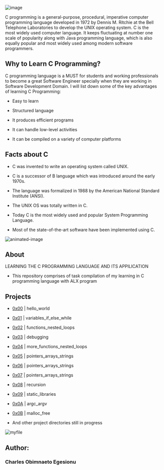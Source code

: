![image](https://user-images.githubusercontent.com/105589308/194294270-87239719-6279-4c5a-8c81-f5a6b533fc26.png)

C programming is a general-purpose, procedural, imperative computer programming language developed in 1972 by Dennis M. Ritchie at the Bell Telephone Laboratories to develop the UNIX operating system. C is the most widely used computer language. It keeps fluctuating at number one scale of popularity along with Java programming language, which is also equally popular and most widely used among modern software programmers.

## Why to Learn C Programming? ##
C programming language is a MUST for students and working professionals to become a great Software Engineer specially when they are working in Software Development Domain. I will list down some of the key advantages of learning C Programming:

- Easy to learn

- Structured language

- It produces efficient programs

- It can handle low-level activities

- It can be compiled on a variety of computer platforms

## Facts about C ##
- C was invented to write an operating system called UNIX.

- C is a successor of B language which was introduced around the early 1970s.

- The language was formalized in 1988 by the American National Standard Institute (ANSI).

- The UNIX OS was totally written in C.

- Today C is the most widely used and popular System Programming Language.

- Most of the state-of-the-art software have been implemented using C.

![animated-image](https://i.postimg.cc/rprHShJ1/C-compilation-process.gif)

## About ##
LEARNING THE C PROGRAMMING LANGUAGE AND ITS APPILICATION

- This repository comprises of task compilation of my learning in C programming language with ALX program

## Projects ##
- [0x00](https://github.com/IamNaeto/alx-low_level_programming/tree/master/0x00-hello_world) | hello_world

- [0x01](https://github.com/IamNaeto/alx-low_level_programming/tree/master/0x01-variables_if_else_while) | variables_if_else_while

- [0x02](https://github.com/IamNaeto/alx-low_level_programming/tree/master/0x02-functions_nested_loops) | functions_nested_loops

- [0x03](https://github.com/IamNaeto/alx-low_level_programming/tree/master/0x03-debugging) | debugging

- [0x04](https://github.com/IamNaeto/alx-low_level_programming/tree/master/0x04-more_functions_nested_loops) | more_functions_nested_loops

- [0x05](https://github.com/IamNaeto/alx-low_level_programming/tree/master/0x05-pointers_arrays_strings) | pointers_arrays_strings

- [0x06](https://github.com/IamNaeto/alx-low_level_programming/tree/master/0x06-pointers_arrays_strings) | pointers_arrays_strings

- [0x07](https://github.com/IamNaeto/alx-low_level_programming/tree/master/0x07-pointers_arrays_strings) | pointers_arrays_strings

- [0x08](https://github.com/IamNaeto/alx-low_level_programming/tree/master/0x08-recursion) | recursion

- [0x09](https://github.com/IamNaeto/alx-low_level_programming/tree/master/0x09-static_libraries) | static_libraries

- [0x0A](https://github.com/IamNaeto/alx-low_level_programming/tree/master/0x0A-argc_argv) | argc_argv

- [0x0B](https://github.com/IamNaeto/alx-low_level_programming/tree/master/0x0B-malloc_free) | malloc_free

- And other project directories still in progress

![myfile](https://www.reactiongifs.us/wp-content/uploads/2013/10/nuh_uh_conan_obrien.gif)

## Author: ##
### Charles Obimnaeto Egesionu ###
